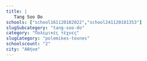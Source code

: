 ```yaml
---
title: |
   Tang Soo Do
schools: ["school161120182022","school241120181353"]
slugSubcategory: "tang-soo-do"
category: "Πολεμικές τέχνες"
slugCategory: "polemikes-texnes"
schoolscount: "2"
city: "Αθήνα"
---
```


